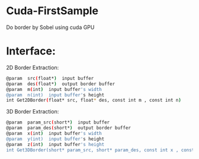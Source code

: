 # Cuda-FirstSample
Do border by Sobel using cuda GPU

# Interface: 
2D Border Extraction:
```bash
@param  src(float*)  input buffer
@param  des(float*)  output border buffer
@param  m(int)  input buffer's width
@param  n(int)  input buffer's height
int Get2DBorder(float* src, float* des, const int m , const int n)
```
3D Border Extraction:
```bash
@param  param_src(short*)  input buffer
@param  param_des(short*)  output border buffer
@param  x(int)  input buffer's width
@param  y(int)  input buffer's height
@param  z(int)  input buffer's height
int Get3DBorder(short* param_src, short* param_des, const int x , const int y, const int z) 
```
